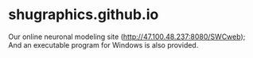 # shugraphics.github.io
Our online neuronal modeling site (http://47.100.48.237:8080/SWCweb);
And an executable program for Windows is also provided.
